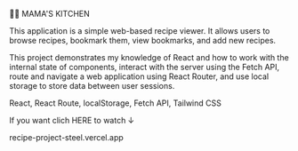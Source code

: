 👩‍🍳 MAMA'S KITCHEN

This application is a simple web-based recipe viewer. It allows users to browse recipes, bookmark them, view bookmarks, and add new recipes.

This project demonstrates my knowledge of React and how to work with the internal state of components, interact with the server using the Fetch API, route and navigate a web application using React Router, and use local storage to store data between user sessions.

React, React Route, localStorage, Fetch API, Tailwind CSS

If you want clich HERE to watch ↓

recipe-project-steel.vercel.app
